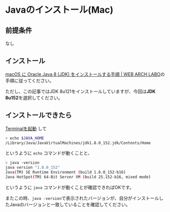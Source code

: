 # Javaのインストール(Mac)

## 前提条件

なし

## インストール

[macOS に Oracle Java 8 (JDK) をインストールする手順 | WEB ARCH LABO](https://weblabo.oscasierra.net/java-install-oracle-jdk8-macosx/)の手順に従ってください。

ただし、この記事ではJDK 8u121をインストールしていますが、今回は**JDK 8u152**を選択してください。

## インストールできたら

[Terminalを起動](tipsForMac.md#terminalの起動方法) して
```sh
> echo $JAVA_HOME
/Library/Java/JavaVirtualMachines/jdk1.8.0_152.jdk/Contents/Home
```
というように `echo` コマンドが動くことと、
```sh
> java -version
java version "1.8.0_152"
Java(TM) SE Runtime Environment (build 1.8.0_152-b16)
Java HotSpot(TM) 64-Bit Server VM (build 25.152-b16, mixed mode)
```
というように `java` コマンドが動くことが確認できればOKです。

またこの時、`java -version`で表示されたバージョンが、自分がインストールしたJavaのバージョンと一致していることを確認してください。
